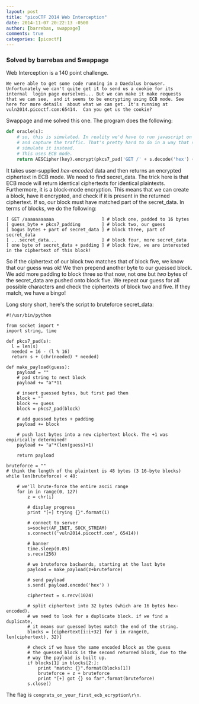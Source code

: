 ```yaml
---
layout: post
title: "picoCTF 2014 Web Interception"
date: 2014-11-07 20:22:13 -0500
author: [barrebas, swappage]
comments: true
categories: [picoctf]
---
```


### Solved by barrebas and Swappage

Web Interception is a 140 point challenge. 

`We were able to get some code running in a Daedalus browser. 
Unfortunately we can't quite get it to send us a cookie for its internal 
login page ourselves... But we can make it make requests that we can see, 
and it seems to be encrypting using ECB mode. See here for more details 
about what we can get. It's running at vuln2014.picoctf.com:65414. 
Can you get us the cookie?`

Swappage and me solved this one. The program does the following:

```python
def oracle(s):
	# so, this is simulated. In reality we'd have to run javascript on a target web browser
	# and capture the traffic. That's pretty hard to do in a way that scales, though, so we
	# simulate it instead.
	# This uses ECB mode.
	return AESCipher(key).encrypt(pkcs7_pad('GET /' + s.decode('hex') + secret_data))
```

It takes user-supplied *hex-encoded* data and then returns an encrypted ciphertext in ECB mode. We need to find secret_data. The trick here is that ECB mode will return identical ciphertexts for identical plaintexts. Furthermore, it is a block-mode encryption. This means that we can create a block, have it encrypted, and check if it is present in the returned ciphertext. If so, our block must have matched part of the secret_data. In terms of blocks, we do the following:

```
[ GET /aaaaaaaaaaa                  ] # block one, padded to 16 bytes
[ guess_byte + pkcs7_padding        ] # block two, our guess
[ bogus bytes + part of secret_data ] # block three, part of secret_data
[ ...secret_data...                 ] # block four, more secret_data
[ one byte of secret_data + padding ] # block five, we are interested in the ciphertext of this block!
```

So if the ciphertext of our block two matches that of block five, we know that our guess was ok! We then prepend another byte to our guessed block. We add more padding to block three so that now, not one but *two* bytes of the secret_data are pushed onto block five. We repeat our guess for all possible characters and check the ciphertexts of block two and five. If they match, we have a bingo!

Long story short, here's the script to bruteforce secret_data:

```
#!/usr/bin/python

from socket import *
import string, time

def pkcs7_pad(s):
  l = len(s)
  needed = 16 - (l % 16)
  return s + (chr(needed) * needed)
  
def make_payload(guess):	
	payload = ""
	# pad string to next block
	payload += "a"*11	
	
	# insert guessed bytes, but first pad them
	block = ""
	block += guess
	block = pkcs7_pad(block)
	
	# add guessed bytes + padding
	payload += block				

	# push last bytes into a new ciphertext block. The +1 was empirically determined!
	payload += "a"*(len(guess)+1)	
	
	return payload
	
bruteforce = ""
# think the length of the plaintext is 48 bytes (3 16-byte blocks)
while len(bruteforce) < 48:
	
	# we'll brute-force the entire ascii range
	for in in range(0, 127)
		z = chr(i)
		
		# display progress
		print "[+] trying {}".format(i)
		
		# connect to server
		s=socket(AF_INET, SOCK_STREAM)
		s.connect(('vuln2014.picoctf.com', 65414)) 

		# banner
		time.sleep(0.05)
		s.recv(256)

		# we bruteforce backwards, starting at the last byte
		payload = make_payload(z+bruteforce)
		
		# send payload
		s.send( payload.encode('hex') )

		ciphertext = s.recv(1024)
	
		# split ciphertext into 32 bytes (which are 16 bytes hex-encoded).
		# we need to look for a duplicate block. if we find a duplicate,
		# it means our guessed bytes match the end of the string.
		blocks = [ciphertext[i:i+32] for i in range(0, len(ciphertext), 32)]

		# check if we have the same encoded block as the guess
		# the guessed block is the second returned block, due to the 
		# way the payload is built up. 
		if blocks[1] in blocks[2:]:
			print "match: {}".format(blocks[1])
			bruteforce = z + bruteforce
			print "[+] got {} so far".format(bruteforce)
		s.close()
```

The flag is `congrats_on_your_first_ecb_ecryption\r\n`.
